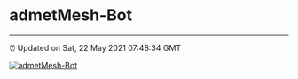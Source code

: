 # admetMesh-Bot
---
⏰ Updated on Sat, 22 May 2021 07:48:34 GMT

[![admetMesh-Bot](https://github.com/kotori-y/admetMesh-bot/actions/workflows/main.yml/badge.svg)](https://github.com/kotori-y/admetMesh-bot/actions/workflows/main.yml)
